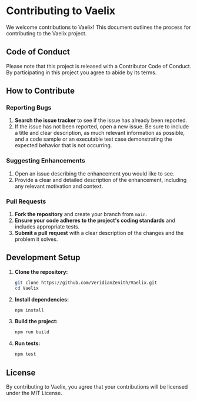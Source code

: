 # Contributing to Vaelix

We welcome contributions to Vaelix! This document outlines the process for contributing to the Vaelix project.

## Code of Conduct

Please note that this project is released with a Contributor Code of Conduct. By participating in this project you agree to abide by its terms.

## How to Contribute

### Reporting Bugs

1. **Search the issue tracker** to see if the issue has already been reported.
2. If the issue has not been reported, open a new issue. Be sure to include a title and clear description, as much relevant information as possible, and a code sample or an executable test case demonstrating the expected behavior that is not occurring.

### Suggesting Enhancements

1. Open an issue describing the enhancement you would like to see.
2. Provide a clear and detailed description of the enhancement, including any relevant motivation and context.

### Pull Requests

1. **Fork the repository** and create your branch from `main`.
2. **Ensure your code adheres to the project's coding standards** and includes appropriate tests.
3. **Submit a pull request** with a clear description of the changes and the problem it solves.

## Development Setup

1. **Clone the repository:**
   ```sh
   git clone https://github.com/VeridianZenith/Vaelix.git
   cd Vaelix
   ```

2. **Install dependencies:**
   ```sh
   npm install
   ```

3. **Build the project:**
   ```sh
   npm run build
   ```

4. **Run tests:**
   ```sh
   npm test
   ```

## License

By contributing to Vaelix, you agree that your contributions will be licensed under the MIT License.
